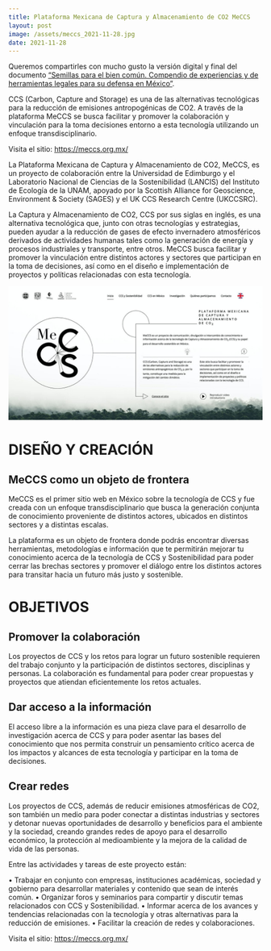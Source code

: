 ```yaml
---
title: Plataforma Mexicana de Captura y Almacenamiento de CO2 MeCCS
layout: post
image: /assets/meccs_2021-11-28.jpg
date: 2021-11-28
---
```


Queremos compartirles con mucho gusto la versión digital y final del
documento [“Semillas para el bien común. Compendio de experiencias y de herramientas legales para su defensa en México”](/assets/semillas_para_el_bien_comun.pdf).





CCS (Carbon, Capture and Storage) es una de las alternativas
tecnológicas para la reducción de emisiones antropogénicas de CO2. A
través de la plataforma MeCCS se busca facilitar y promover la
colaboración y vinculación para la toma decisiones entorno a esta
tecnología utilizando un enfoque transdisciplinario. 


Visita el sitio: <https://meccs.org.mx/>

La Plataforma Mexicana de Captura y Almacenamiento de CO2, MeCCS, es
un proyecto de colaboración entre la Universidad de Edimburgo y el
Laboratorio Nacional de Ciencias de la Sostenibilidad (LANCIS) del
Instituto de Ecología de la UNAM, apoyado por la Scottish Alliance for
Geoscience, Environment & Society (SAGES) y el UK CCS Research Centre
(UKCCSRC).


La Captura y Almacenamiento de CO2, CCS por sus siglas en inglés, es
una alternativa tecnológica que, junto con otras tecnologías y
estrategias, pueden ayudar a la reducción de gases de efecto
invernadero atmosféricos derivados de actividades humanas tales como
la generación de energía y procesos industriales y transporte, entre
otros. MeCCS busca facilitar y promover la vinculación entre distintos
actores y sectores que participan en la toma de decisiones, así como
en el diseño e implementación de proyectos y políticas relacionadas
con esta tecnología.


![CCUS](/assets/meccs2_2021-11-28.jpg)


# DISEÑO Y CREACIÓN

## MeCCS como un objeto de frontera


MeCCS es el primer sitio web en México sobre la tecnología de CCS y
fue creada con un enfoque transdisciplinario que busca la generación
conjunta de conocimiento proveniente de distintos actores, ubicados en
distintos sectores y a distintas escalas.

La plataforma es un objeto de frontera donde podrás encontrar diversas
herramientas, metodologías e información que te permitirán mejorar tu
conocimiento acerca de la tecnología de CCS y Sostenibilidad para
poder cerrar las brechas sectores y promover el diálogo entre los
distintos actores para transitar hacia un futuro más justo y
sostenible.


# OBJETIVOS

## Promover la colaboración

Los proyectos de CCS y los retos para lograr un futuro sostenible
requieren del trabajo conjunto y la participación de distintos
sectores, disciplinas y personas. La colaboración es fundamental para
poder crear propuestas y proyectos que atiendan eficientemente los
retos actuales.

## Dar acceso a la información

El acceso libre a la información es una pieza clave para el desarrollo
de investigación acerca de CCS y para poder asentar las bases del
conocimiento que nos permita construir un pensamiento crítico acerca
de los impactos y alcances de esta tecnología y participar en la toma
de decisiones.

## Crear redes

Los proyectos de CCS, además de reducir emisiones atmosféricas de CO2,
son también un medio para poder conectar a distintas industrias y
sectores y detonar nuevas oportunidades de desarrollo y beneficios
para el ambiente y la sociedad, creando grandes redes de apoyo para el
desarrollo económico, la protección al medioambiente y la mejora de la
calidad de vida de las personas.

Entre las actividades y tareas de este proyecto están:

• Trabajar en conjunto con empresas, instituciones académicas, sociedad y gobierno para desarrollar materiales y contenido que sean de interés común.
 • Organizar foros y seminarios para compartir y discutir temas relacionados con CCS y Sostenibilidad.
 • Informar acerca de los avances y tendencias relacionadas con la tecnología y otras alternativas para la reducción de emisiones.
 • Facilitar la creación de redes y colaboraciones.

Visita el sitio: <https://meccs.org.mx/>

